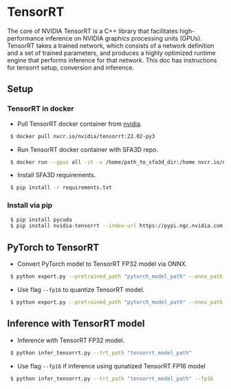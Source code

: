 # TensorRT
The core of NVIDIA TensorRT is a C++ library that facilitates high-performance inference on NVIDIA graphics processing units (GPUs). TensorRT takes a trained network, which consists of a network definition and a set of trained parameters, and produces a highly optimized runtime engine that performs inference for that network.
This doc has instructions for tensorrt setup, conversion and inference.

## Setup
### TensorRT in docker
- Pull TensorRT docker container from [nvidia](https://catalog.ngc.nvidia.com/orgs/nvidia/containers/tensorrt).
```bash
 $ docker pull nvcr.io/nvidia/tensorrt:22.02-py3
```

- Run TensorRT docker container with SFA3D repo.
```bash
 $ docker run --gpus all -it -v /home/path_to_sfa3d_dir:/home nvcr.io/nvidia/tensorrt:22.01-py3
```

- Install SFA3D requirements.
```bash
 $ pip install -r requirements.txt
```

### Install via pip
```bash
 $ pip install pycuda
 $ pip install nvidia-tensorrt --index-url https://pypi.ngc.nvidia.com
```

## PyTorch to TensorRT
- Convert PyTorch model to TensorRT FP32 model via ONNX.
```bash 
 $ python export.py --pretrained_path "pytorch_model_path" --onnx_path "onnx_model_path" --trt_path "tensorrt_model_path"
```

- Use flag ```--fp16``` to quantize TensorRT model.
```bash
 $ python export.py --pretrained_path "pytorch_model_path" --onnx_path "onnx_model_path" --trt_path "tensorrt_model_path" --fp16
```

## Inference with TensorRT model
- Inference with TensorRT FP32 model.
```bash
 $ python infer_tensorrt.py --trt_path "tensorrt_model_path"
```

- Use flag ```--fp16``` if inference using qunatized TensorRT FP16 model
```bash
 $ python infer_tensorrt.py --trt_path "tensorrt_model_path" --fp16
```
